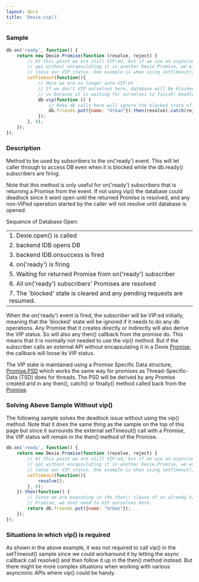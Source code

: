 ```yaml
---
layout: docs
title: 'Dexie.vip()'
---
```


### Sample

```javascript
db.on('ready', function() {
    return new Dexie.Promise(function (resolve, reject) {
        // At this point we are still VIP:ed, but if we use an asyncronic
        // api without encapsulating it in another Dexie.Promise, we will
        // loose our VIP status. One example is when using setTimeout():
        setTimeout(function(){
            // Here we are no longer auto-VIP:et
            // If we don't VIP ourselves here, database will be blocked for
            // us because it is waiting for ourselves to finish! Deadlock will occur!
            db.vip(function () {
                // Make db calls here will ignore the blocked state of db:
                db.friends.put({name: "Urban"}).then(resolve).catch(reject);
            });
        }, 0);
    });
});
```

### Description

Method to be used by subscribers to the on('ready') event. This will let caller through to access DB even when it is blocked while the db.ready() subscribers are firing. 

Note that this method is only useful for on('ready') subscribers that is returning a Promise from the event. If not using vip() the database could deadlock since it wont open until the returned Promise is resolved, and any non-VIPed operation started by the caller will not resolve until database is opened.

Sequence of Database Open:

<table>
<tr><td>1. Dexie.open() is called</td></tr>
<tr><td>2. backend IDB opens DB</td></tr>
<tr><td>3. backend IDB.onsuccess is fired</td></tr>
<tr><td>4. on('ready') is firing</td></tr>
<tr><td>5. Waiting for returned Promise from on('ready') subscriber</td></tr>
<tr><td>6. All on('ready') subscribers' Promises are resolved</td></tr>
<tr><td>7. The 'blocked' state is cleared and any pending requests are resumed.</td></tr>
</table>

When the on('ready') event is fired, the subscriber will be VIP:ed initially, meaning that the 'blocked' state will be ignored if it needs to do any db operations. Any Promise that it creates directly or indirectly will also derive the VIP status. So will also any then() callback from the promise do. This means that it is normally not needed to use the vip() method. But if the subscriber calls an external API without encapsulating it in a Dexie [Promise](/docs/Promise/Promise), the callback will loose its VIP status.

The VIP state is maintained using a Promise Specific Data structure, [Promise.PSD](/docs/Promise/Promise.PSD) which works the same way for promises as Thread-Specific-Data (TSD) does for threads. The PSD will be derived by any Promise created and in any then(), catch() or finally() method called back from the [Promise](/docs/Promise/Promise).

### Solving Above Sample Without vip()

The following sample solves the deadlock issue without using the vip() method. Note that it does the same thing as the sample on the top of this page but since it surrounds the external setTimeout() call with a Promise, the VIP status will remain in the then() method of the Promise.

```javascript
db.on('ready', function() {
    return new Dexie.Promise(function (resolve, reject) {
        // At this point we are still VIP:ed, but if we use an asyncronic
        // api without encapsulating it in another Dexie.Promise, we will
        // loose our VIP status. One example is when using setTimeout():
        setTimeout(function(){
            resolve();
        }, 0);
    }).then(function() {
        // Since we are executing in the then() clause of an already VIP:ed
        // Promise, we dont need to VIP ourselves here.
        return db.friends.put({name: "Urban"});
    });
});
```

### Situations in which vip() is required

As shown in the above example, it was not required to call vip() in the setTimeout() sample since we could workaround it by letting the async callback call resolve() and then follow it up in the then() method instead. But there might be more complex situations when working with various asyncronic APIs where vip() could be handy.

